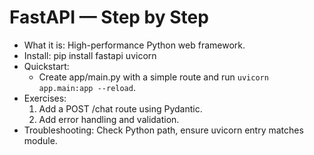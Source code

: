 # FastAPI — Step by Step

- What it is: High-performance Python web framework.
- Install: pip install fastapi uvicorn
- Quickstart:
  - Create app/main.py with a simple route and run `uvicorn app.main:app --reload`.
- Exercises:
  1) Add a POST /chat route using Pydantic.
  2) Add error handling and validation.
- Troubleshooting: Check Python path, ensure uvicorn entry matches module.
